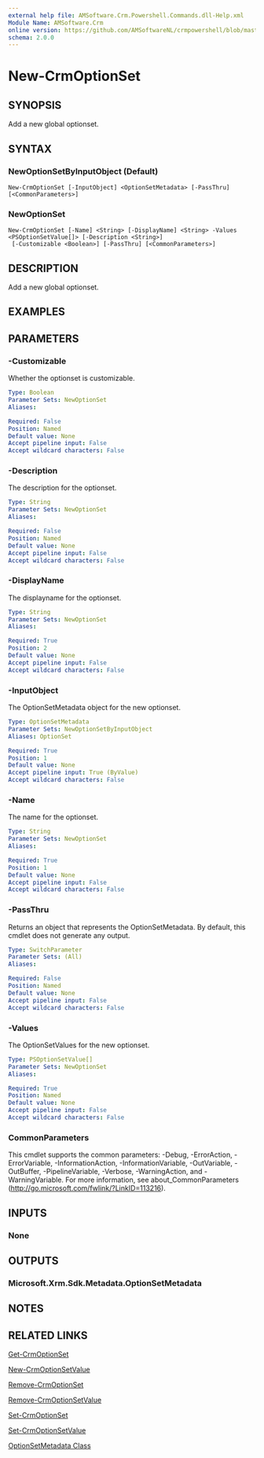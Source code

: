 ```yaml
---
external help file: AMSoftware.Crm.Powershell.Commands.dll-Help.xml
Module Name: AMSoftware.Crm
online version: https://github.com/AMSoftwareNL/crmpowershell/blob/master/docs/New-CrmOptionSet.md
schema: 2.0.0
---
```


# New-CrmOptionSet

## SYNOPSIS
Add a new global optionset.

## SYNTAX

### NewOptionSetByInputObject (Default)
```
New-CrmOptionSet [-InputObject] <OptionSetMetadata> [-PassThru] [<CommonParameters>]
```

### NewOptionSet
```
New-CrmOptionSet [-Name] <String> [-DisplayName] <String> -Values <PSOptionSetValue[]> [-Description <String>]
 [-Customizable <Boolean>] [-PassThru] [<CommonParameters>]
```

## DESCRIPTION
Add a new global optionset.

## EXAMPLES

## PARAMETERS

### -Customizable
Whether the optionset is customizable.

```yaml
Type: Boolean
Parameter Sets: NewOptionSet
Aliases:

Required: False
Position: Named
Default value: None
Accept pipeline input: False
Accept wildcard characters: False
```

### -Description
The description for the optionset.

```yaml
Type: String
Parameter Sets: NewOptionSet
Aliases:

Required: False
Position: Named
Default value: None
Accept pipeline input: False
Accept wildcard characters: False
```

### -DisplayName
The displayname for the optionset.

```yaml
Type: String
Parameter Sets: NewOptionSet
Aliases:

Required: True
Position: 2
Default value: None
Accept pipeline input: False
Accept wildcard characters: False
```

### -InputObject
The OptionSetMetadata object for the new optionset.

```yaml
Type: OptionSetMetadata
Parameter Sets: NewOptionSetByInputObject
Aliases: OptionSet

Required: True
Position: 1
Default value: None
Accept pipeline input: True (ByValue)
Accept wildcard characters: False
```

### -Name
The name for the optionset.

```yaml
Type: String
Parameter Sets: NewOptionSet
Aliases:

Required: True
Position: 1
Default value: None
Accept pipeline input: False
Accept wildcard characters: False
```

### -PassThru
Returns an object that represents the OptionSetMetadata. By default, this cmdlet does not generate any output.

```yaml
Type: SwitchParameter
Parameter Sets: (All)
Aliases:

Required: False
Position: Named
Default value: None
Accept pipeline input: False
Accept wildcard characters: False
```

### -Values
The OptionSetValues for the new optionset.

```yaml
Type: PSOptionSetValue[]
Parameter Sets: NewOptionSet
Aliases:

Required: True
Position: Named
Default value: None
Accept pipeline input: False
Accept wildcard characters: False
```

### CommonParameters
This cmdlet supports the common parameters: -Debug, -ErrorAction, -ErrorVariable, -InformationAction, -InformationVariable, -OutVariable, -OutBuffer, -PipelineVariable, -Verbose, -WarningAction, and -WarningVariable. For more information, see about_CommonParameters (http://go.microsoft.com/fwlink/?LinkID=113216).

## INPUTS

### None
## OUTPUTS

### Microsoft.Xrm.Sdk.Metadata.OptionSetMetadata
## NOTES

## RELATED LINKS

[Get-CrmOptionSet](Get-CrmOptionSet.md)

[New-CrmOptionSetValue](New-CrmOptionSetValue.md)

[Remove-CrmOptionSet](Remove-CrmOptionSet.md)

[Remove-CrmOptionSetValue](Remove-CrmOptionSetValue.md)

[Set-CrmOptionSet](Set-CrmOptionSet.md)

[Set-CrmOptionSetValue](Set-CrmOptionSetValue.md)

[OptionSetMetadata Class](https://msdn.microsoft.com/library/microsoft.xrm.sdk.metadata.optionsetmetadata.aspx)
